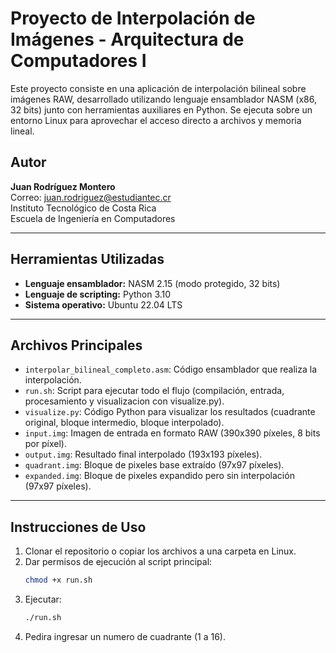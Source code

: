 # Proyecto de Interpolación de Imágenes - Arquitectura de Computadores I

Este proyecto consiste en una aplicación de interpolación bilineal sobre imágenes RAW, desarrollado utilizando lenguaje ensamblador NASM (x86, 32 bits) junto con herramientas auxiliares en Python. Se ejecuta sobre un entorno Linux para aprovechar el acceso directo a archivos y memoria lineal.

## Autor

**Juan Rodríguez Montero**  
Correo: [juan.rodriguez@estudiantec.cr](mailto:juan.rodriguez@estudiantec.cr)  
Instituto Tecnológico de Costa Rica  
Escuela de Ingeniería en Computadores

---

## Herramientas Utilizadas

- **Lenguaje ensamblador:** NASM 2.15 (modo protegido, 32 bits)
- **Lenguaje de scripting:** Python 3.10
- **Sistema operativo:** Ubuntu 22.04 LTS

---

## Archivos Principales

- `interpolar_bilineal_completo.asm`: Código ensamblador que realiza la interpolación.
- `run.sh`: Script para ejecutar todo el flujo (compilación, entrada, procesamiento y visualizacion con visualize.py).
- `visualize.py`: Código Python para visualizar los resultados (cuadrante original, bloque intermedio, bloque interpolado).
- `input.img`: Imagen de entrada en formato RAW (390x390 píxeles, 8 bits por píxel).
- `output.img`: Resultado final interpolado (193x193 píxeles).
- `quadrant.img`: Bloque de pixeles base extraído (97x97 píxeles).
- `expanded.img`: Bloque de pixeles expandido pero sin interpolación (97x97 píxeles).

---

## Instrucciones de Uso

1. Clonar el repositorio o copiar los archivos a una carpeta en Linux.
2. Dar permisos de ejecución al script principal:
   ```bash
   chmod +x run.sh
3. Ejecutar:
   ```bash
   ./run.sh
4. Pedira ingresar un numero de cuadrante (1 a 16).